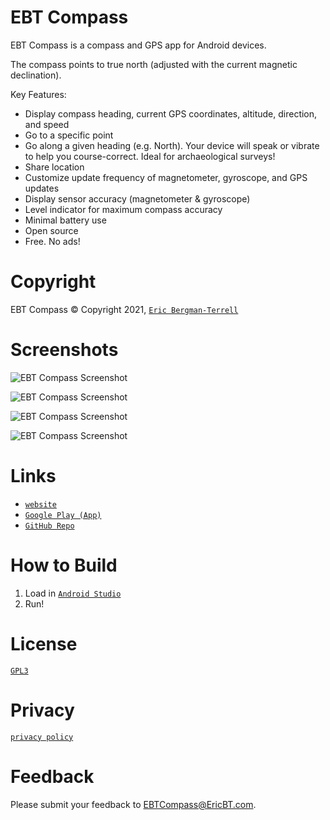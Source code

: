 # EBT Compass

EBT Compass is a compass and GPS app for Android devices.

The compass points to true north (adjusted with the current magnetic declination).

Key Features:

* Display compass heading, current GPS coordinates, altitude, direction, and speed
* Go to a specific point 
* Go along a given heading (e.g. North). Your device will speak or vibrate to help you course-correct. Ideal for archaeological surveys!
* Share location
* Customize update frequency of magnetometer, gyroscope, and GPS updates
* Display sensor accuracy (magnetometer & gyroscope)
* Level indicator for maximum compass accuracy
* Minimal battery use
* Open source
* Free. No ads!
    
# Copyright

EBT Compass &#169; Copyright 2021, [`Eric Bergman-Terrell`](https://www.ericbt.com)

# Screenshots

![`EBT Compass Screenshot`](https://www.ericbt.com/artwork/ebt_compass/main.png "EBT Compass")

![`EBT Compass Screenshot`](https://www.ericbt.com/artwork/ebt_compass/point.png "Go to a Point")

![`EBT Compass Screenshot`](https://www.ericbt.com/artwork/ebt_compass/line.png "Go in a Line")

![`EBT Compass Screenshot`](https://www.ericbt.com/artwork/ebt_compass/settings.png "Settings")

# Links

* [`website`](https://www.ericbt.com/ebt_compass)
* [`Google Play (App)`](https://play.google.com/store/apps/details?id=com.ericbt.ebtcompass)
* [`GitHub Repo`](https://github.com/EricTerrell/EBTCompass)

# How to Build

1.  Load in [`Android Studio`](https://developer.android.com/studio)
2.  Run!

# License

[`GPL3`](https://www.gnu.org/licenses/gpl-3.0.en.html)

# Privacy

[`privacy policy`](https://www.ericbt.com/ebt_compass/privacypolicy)

# Feedback

Please submit your feedback to EBTCompass@EricBT.com.


